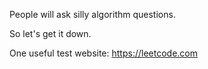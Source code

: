 People will ask silly algorithm questions.

So let's get it down.

One useful test website: https://leetcode.com
